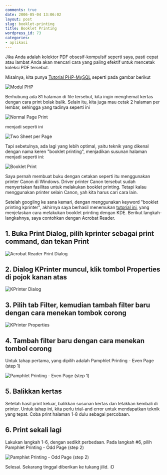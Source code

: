 ```yaml
---
comments: true
date: 2006-05-04 13:06:02
layout: post
slug: booklet-printing
title: Booklet Printing
wordpress_id: 73
categories:
- aplikasi
---
```


Jika Anda adalah kolektor PDF obsesif-kompulsif seperti saya, pasti cepat atau lambat Anda akan mencari cara yang paling efektif untuk mencetak koleksi PDF tersebut.

Misalnya, kita punya [Tutorial PHP-MySQL](http://ikc.cbn.net.id/umum/endy-php.php) seperti pada gambar berikut

![Modul PHP](/images/uploads/2006/05/endy-php.png)

Berhubung ada 81 halaman di file tersebut, kita ingin menghemat kertas dengan cara print bolak balik. Selain itu, kita juga mau cetak 2 halaman per lembar, sehingga yang tadinya seperti ini

![Normal Page Print](/images/uploads/2006/05/normal.png)

menjadi seperti ini

![Two Sheet per Page](/images/uploads/2006/05/2sheet.png)

Tapi sebetulnya, ada lagi yang lebih optimal, yaitu teknik yang dikenal dengan nama keren "booklet printing", menjadikan susunan halaman menjadi seperti ini: 

![Booklet Print](/images/uploads/2006/05/booklet.png)

Saya pernah membuat buku dengan cetakan seperti itu menggunakan printer Canon di Windows. Driver printer Canon tersebut sudah menyertakan fasilitas untuk melakukan booklet printing. Tetapi kalau menggunakan printer selain Canon, yah kita harus cari cara lain. 

Setelah googling ke sana kemari, dengan menggunakan keyword "booklet printing kprinter", akhirnya saya berhasil menemukan [tutorial ini](http://wiki.scribus.net/index.php/How_to_make_a_booklet), yang menjelaskan cara melakukan booklet printing dengan KDE. Berikut langkah-langkahnya, saya contohkan dengan Acrobat Reader. 



## 1. Buka Print Dialog, pilih kprinter sebagai print command, dan tekan Print



![Acrobat Reader Print Dialog](/images/uploads/2006/05/acroprint.png)



## 2. Dialog KPrinter muncul, klik tombol Properties di pojok kanan atas



![KPrinter Dialog](/images/uploads/2006/05/kprinter.png)



## 3. Pilih tab Filter, kemudian tambah filter baru dengan cara menekan tombok corong



![KPrinter Properties](/images/uploads/2006/05/kprinter-properties.png)



## 4. Tambah filter baru dengan cara menekan tombol corong


Untuk tahap pertama, yang dipilih adalah Pamphlet Printing - Even Page (step 1)

![Pamphlet Printing - Even Page (step 1)](/images/uploads/2006/05/kprinter-select-filter-1.png)



## 5. Balikkan kertas


Setelah hasil print keluar, balikkan susunan kertas dan letakkan kembali di printer. Untuk tahap ini, kita perlu trial-and error untuk mendapatkan teknik yang tepat. Coba print halaman 1-8 dulu sebagai percobaan. 



## 6. Print sekali lagi


Lakukan langkah 1-6, dengan sedikit perbedaan. Pada langkah #6, pilih Pamphlet Printing - Odd Page (step 2)

![Pamphlet Printing - Odd Page (step 2)](/images/uploads/2006/05/kprinter-select-filter-2.png)

Selesai. Sekarang tinggal diberikan ke tukang jilid. :D
